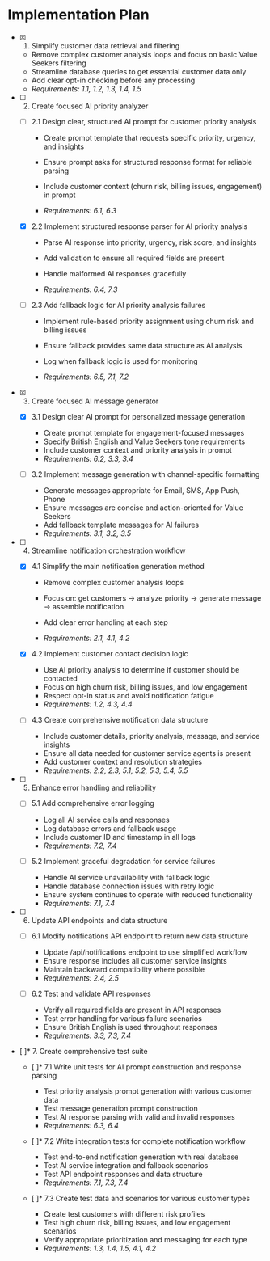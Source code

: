 # Implementation Plan

- [x] 1. Simplify customer data retrieval and filtering



  - Remove complex customer analysis loops and focus on basic Value Seekers filtering
  - Streamline database queries to get essential customer data only
  - Add clear opt-in checking before any processing
  - _Requirements: 1.1, 1.2, 1.3, 1.4, 1.5_






- [ ] 2. Create focused AI priority analyzer
  - [ ] 2.1 Design clear, structured AI prompt for customer priority analysis
    - Create prompt template that requests specific priority, urgency, and insights

    - Ensure prompt asks for structured response format for reliable parsing
    - Include customer context (churn risk, billing issues, engagement) in prompt
    - _Requirements: 6.1, 6.3_

  - [x] 2.2 Implement structured response parser for AI priority analysis

    - Parse AI response into priority, urgency, risk score, and insights
    - Add validation to ensure all required fields are present
    - Handle malformed AI responses gracefully


    - _Requirements: 6.4, 7.3_


  - [ ] 2.3 Add fallback logic for AI priority analysis failures
    - Implement rule-based priority assignment using churn risk and billing issues
    - Ensure fallback provides same data structure as AI analysis
    - Log when fallback logic is used for monitoring

    - _Requirements: 6.5, 7.1, 7.2_

- [x] 3. Create focused AI message generator


  - [x] 3.1 Design clear AI prompt for personalized message generation

    - Create prompt template for engagement-focused messages
    - Specify British English and Value Seekers tone requirements
    - Include customer context and priority analysis in prompt
    - _Requirements: 6.2, 3.3, 3.4_


  - [ ] 3.2 Implement message generation with channel-specific formatting
    - Generate messages appropriate for Email, SMS, App Push, Phone
    - Ensure messages are concise and action-oriented for Value Seekers
    - Add fallback template messages for AI failures
    - _Requirements: 3.1, 3.2, 3.5_


- [ ] 4. Streamline notification orchestration workflow
  - [x] 4.1 Simplify the main notification generation method

    - Remove complex customer analysis loops

    - Focus on: get customers → analyze priority → generate message → assemble notification
    - Add clear error handling at each step
    - _Requirements: 2.1, 4.1, 4.2_

  - [x] 4.2 Implement customer contact decision logic

    - Use AI priority analysis to determine if customer should be contacted
    - Focus on high churn risk, billing issues, and low engagement
    - Respect opt-in status and avoid notification fatigue
    - _Requirements: 1.2, 4.3, 4.4_




  - [ ] 4.3 Create comprehensive notification data structure
    - Include customer details, priority analysis, message, and service insights
    - Ensure all data needed for customer service agents is present
    - Add customer context and resolution strategies
    - _Requirements: 2.2, 2.3, 5.1, 5.2, 5.3, 5.4, 5.5_


- [ ] 5. Enhance error handling and reliability
  - [ ] 5.1 Add comprehensive error logging
    - Log all AI service calls and responses
    - Log database errors and fallback usage
    - Include customer ID and timestamp in all logs
    - _Requirements: 7.2, 7.4_

  - [ ] 5.2 Implement graceful degradation for service failures
    - Handle AI service unavailability with fallback logic
    - Handle database connection issues with retry logic
    - Ensure system continues to operate with reduced functionality
    - _Requirements: 7.1, 7.4_

- [ ] 6. Update API endpoints and data structure
  - [ ] 6.1 Modify notifications API endpoint to return new data structure
    - Update /api/notifications endpoint to use simplified workflow
    - Ensure response includes all customer service insights
    - Maintain backward compatibility where possible
    - _Requirements: 2.4, 2.5_

  - [ ] 6.2 Test and validate API responses
    - Verify all required fields are present in API responses
    - Test error handling for various failure scenarios
    - Ensure British English is used throughout responses
    - _Requirements: 3.3, 7.3, 7.4_

- [ ]* 7. Create comprehensive test suite
  - [ ]* 7.1 Write unit tests for AI prompt construction and response parsing
    - Test priority analysis prompt generation with various customer data
    - Test message generation prompt construction
    - Test AI response parsing with valid and invalid responses
    - _Requirements: 6.3, 6.4_

  - [ ]* 7.2 Write integration tests for complete notification workflow
    - Test end-to-end notification generation with real database
    - Test AI service integration and fallback scenarios
    - Test API endpoint responses and data structure
    - _Requirements: 7.1, 7.3, 7.4_

  - [ ]* 7.3 Create test data and scenarios for various customer types
    - Create test customers with different risk profiles
    - Test high churn risk, billing issues, and low engagement scenarios
    - Verify appropriate prioritization and messaging for each type
    - _Requirements: 1.3, 1.4, 1.5, 4.1, 4.2_